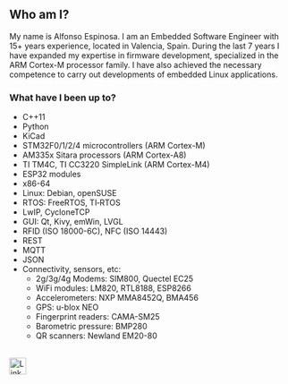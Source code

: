 ## Who am I?

My name is Alfonso Espinosa. I am an Embedded Software Engineer with 15+ years experience, located in Valencia, Spain. During the last 7 years I have expanded my expertise in firmware development, specialized in the ARM Cortex-M processor family. I have also achieved the necessary competence to carry out developments of embedded Linux applications.

### What have I been up to?

* C++11
* Python
* KiCad
* STM32F0/1/2/4 microcontrollers (ARM Cortex-M)
* AM335x Sitara processors (ARM Cortex-A8)
* TI TM4C, TI CC3220 SimpleLink (ARM Cortex-M4)
* ESP32 modules
* x86-64
* Linux: Debian, openSUSE
* RTOS: FreeRTOS, TI‐RTOS
* LwIP, CycloneTCP
* GUI: Qt, Kivy, emWin, LVGL
* RFID (ISO 18000-6C), NFC (ISO 14443)
* REST
* MQTT
* JSON
* Connectivity, sensors, etc:
  * 2g/3g/4g Modems: SIM800, Quectel EC25
  * WiFi modules: LM820, RTL8188, ESP8266
  * Accelerometers: NXP MMA8452Q, BMA456
  * GPS: u-blox NEO
  * Fingerprint readers: CAMA-SM25
  * Barometric pressure: BMP280
  * QR scanners: Newland EM20-80

<br>
<a href="https://www.linkedin.com/in/alfonsoespinosaortega/"><img src="https://content.linkedin.com/content/dam/me/brand/en-us/brand-home/logos/In-Blue-Logo.png.original.png" alt="LinkedIn" style="width:30px;"/></a>

